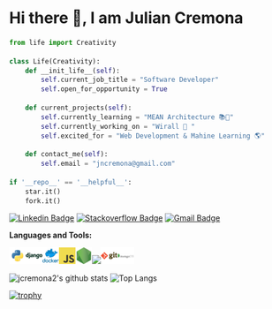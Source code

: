 # Hi there 👋, I am Julian Cremona

```python
from life import Creativity

class Life(Creativity):
    def __init_life__(self):
        self.current_job_title = "Software Developer"
        self.open_for_opportunity = True

    def current_projects(self):
        self.currently_learning = "MEAN Architecture 📚🌱"
        self.currently_working_on = "Wirall 🔭 "
        self.excited_for = "Web Development & Mahine Learning 🌎"
    
    def contact_me(self):
        self.email = "jncremona@gmail.com"
 
if '__repo__' == '__helpful__':
    star.it()
    fork.it()
```

[![Linkedin Badge](https://img.shields.io/badge/-juliancremona-blue?style=flat-square&logo=Linkedin&logoColor=white&link=https://www.linkedin.com/in/juliancremona/)](https://www.linkedin.com/in/juliancremona/)
[![Stackoverflow Badge](https://img.shields.io/badge/-Stackoverflow-4CA143?style=flat-square&logo=Stackoverflow&logoColor=white&link=https://stackoverflow.com/users/1446358/wosimosi)](https://stackoverflow.com/users/18376131/jcremona)
[![Gmail Badge](https://img.shields.io/badge/-jncremona@gmail.com-c14438?style=flat-square&logo=Gmail&logoColor=white&link=mailto:jncremona@gmail.com)](mailto:jncremona@gmail.com)

**Languages and Tools:**

<img height="30" src="https://github.com/Pythunder/explore/blob/80688e429a7d4ef2fca1e82350fe8e3517d3494d/topics/python/python.png"><img height="30" src="https://github.com/Pythunder/explore/blob/80688e429a7d4ef2fca1e82350fe8e3517d3494d/topics/django/django.png"><img height="30" src="https://github.com/Pythunder/explore/blob/80688e429a7d4ef2fca1e82350fe8e3517d3494d/topics/docker/docker.png"><img height="30" src="https://raw.githubusercontent.com/github/explore/80688e429a7d4ef2fca1e82350fe8e3517d3494d/topics/javascript/javascript.png"><img height="30" src="https://raw.githubusercontent.com/github/explore/80688e429a7d4ef2fca1e82350fe8e3517d3494d/topics/nodejs/nodejs.png"><img height="30" src="https://github.com/Pythunder/explore/blob/80688e429a7d4ef2fca1e82350fe8e3517d3494d/topics/aws/aws.png"><img height="30" src="https://github.com/Pythunder/explore/blob/80688e429a7d4ef2fca1e82350fe8e3517d3494d/topics/git/git.png"><img height="30" src="https://github.com/Pythunder/explore/blob/80688e429a7d4ef2fca1e82350fe8e3517d3494d/topics/mongodb/mongodb.png">


![jcremona2's github stats](https://github-readme-stats.vercel.app/api?username=jcremona2&show_icons=true) ![Top Langs](https://github-readme-stats.vercel.app/api/top-langs/?username=jcremona2&layout=compact)

[![trophy](https://github-profile-trophy.vercel.app/?username=jcremona2&theme=monokai&margin-w=15&margin-h=15&&no-frame=true&row=1)](https://github.com/ryo-ma/github-profile-trophy)


